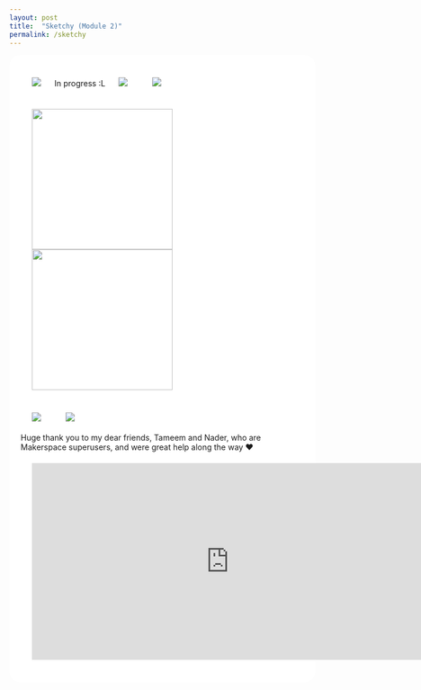 ```yaml
---
layout: post
title:  "Sketchy (Module 2)"
permalink: /sketchy
---
```

<script src="/3930/assets/js/sketch.js" defer></script>
<style type="text/css" media="screen">
    .site-title, .site-title:visited {
        color: #df0000;
    }
    .skcontainer {
        background-color: #fff;
        width: 100%;
        padding: 20px;
        border-radius: 20px;
    }
    .padding {
        padding: 20px;
        width: auto;
        display: inline-block;
    }
    .align {
        align-items: center;
    }
</style>

<div class="skcontainer">
    <div class="padding">
        <img src="/3930/assets/static/posts/skesp5.jpg">
    </div>
    In progress :L
    <div class="padding">
        <img src="/3930/assets/static/posts/skesp1.jpg">
    </div>
    <div class="padding">
        <img src="/3930/assets/static/posts/skesp3.jpg">
    </div>
    <div class="padding">
        <img src="/3930/assets/static/posts/blue.png" width=250>
        <img src="/3930/assets/static/posts/skesp6.jpg" width=250>
    </div>
    <div class="padding">
        <img src="/3930/assets/static/posts/proc.jpg">
    </div>
    <div class="padding">
        <img src="/3930/assets/static/posts/skesp4.jpg">
    </div>
    <br>
    Huge thank you to my dear friends, Tameem and Nader, who are Makerspace
    superusers, and were great help along the way ❤️
    <div class="padding">
        <iframe width="700" height="350" src="https://www.youtube.com/embed/lpW4aS2QBbI?controls=0" title="YouTube video player" frameborder="0" allow="accelerometer; autoplay; clipboard-write; encrypted-media; gyroscope; picture-in-picture; web-share" allowfullscreen></iframe>
    </div>
</div>
